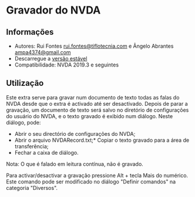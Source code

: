 ﻿# Gravador do NVDA

## Informações
* Autores: Rui Fontes <rui.fontes@tiflotecnia.com> e Ângelo Abrantes <ampa4374@gmail.com>
* Descarregue a [versão estável][1]
* Compatibilidade: NVDA 2019.3 e seguintes

## Utilização
Este extra serve para gravar num documento de texto todas as falas do NVDA desde que o extra é activado até ser desactivado.
Depois de parar a gravação, um documento de texto será salvo no diretório de configurações do usuário do NVDA, e o texto gravado é exibido num diálogo.
Neste diálogo, pode:
* Abrir o seu directório de configurações do NVDA;
* Abrir o arquivo NVDARecord.txt;* Copiar o texto gravado para a área de transferência;
* Fechar a caixa de diálogo.

Nota: O que é falado em leitura contínua, não é gravado.

Para activar/desactivar a gravação pressione Alt + tecla Mais do numérico.
Este comando pode ser modificado no diálogo "Definir comandos" na categoria "Diversos".


[1]: https://github.com/ruifontes/NVDARecorder/releases/download/2024.03.22/NVDARecorder-2024.03.22.nvda-addon
